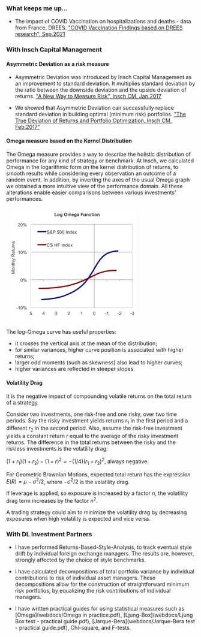 ### What keeps me up...

- The impact of COVID Vaccination on hospitalizations and deaths - data from France, DREES.
["COVID Vaccination Findings based on DREES research", Sep.2021](webdocs/COVIDVaccinationFindings.pdf)


### With Insch Capital Management

#### Asymmetric Deviation as a risk measure

- Asymmetric Deviation was introduced by Insch Capital Management as an improvement to standard deviation. It multiplies standard deviation by the ratio between the downside deviation and the upside deviation of returns.
["A New Way to Measure Risk", Insch CM, Jan.2017](webdocs/Non-StandardDeviation_17_01.pdf)

- We showed that Asymmetric Deviation can successfully replace standard deviation in building optimal (minimum risk) portfolios. 
["The True Deviation of Returns and Portfolio Optimization, Insch CM, Feb.2017"](webdocs/TDandMinRiskPortfolios17_02.pdf)


#### Omega measure based on the Kernel Distribution

The Omega measure provides a way to describe the holistic distribution of performance for any kind of strategy or benchmark. At Insch, we calculated Omega in the logarithmic form on the kernel distribution of returns, to smooth results while considering every observation an outcome of a random event. In addition, by inverting the axes of the usual Omega graph we obtained a more intuitive view of the performance domain. All these alterations enable easier comparisons between various investments' performances.

<img src="../img/LogOmega.png" width=350px;/>

The log-Omega curve has useful properties: 
- it crosses the vertical axis at the mean of the distribution;
- for similar variances, higher curve position is associated with higher returns; 
- larger odd moments (such as skewness) also lead to higher curves;
- higher variances are reflected in steeper slopes.

#### Volatility Drag

It is the negative impact of compounding volatile returns on the total return of a strategy. 

Consider two investments, one risk-free and one risky, over two time periods. Say the risky investment yields returns $r_1$ in the first period and a different $r_2$ in the second period. Also, assume the risk-free investment yields a constant return $r$ equal to the average of the risky investment returns. 
The difference in the total returns between the risky and the riskless investments is the volatility drag: 

$(1+r_1)(1+r_2) - (1+r)^2 = -(1/4)(r_1-r_2)^2$, always negative. 

For Geometric Brownian Motions, expected total return has the
expression $E(R) = \mu - \sigma^2/2$, where $-\sigma^2/2$ is the volatility drag. 

If leverage is applied, so exposure is increased by a factor $n$, the volatility drag term increases by the factor $n^2$. 

A trading strategy could aim to minimize the volatility drag by decreasing exposures when high volatility is expected and vice versa.


### With DL Investment Partners 

- I have performed Returns-Based-Style-Analysis, to track eventual style drift by individual foreign exchange managers. The results are, however, strongly affected by the choice of style benchmarks. 

- I have calculated decompositions of total portfolio variance by individual contributions to risk of individual asset managers. These decompositions allow for the construction of straightforward minimum risk portfolios, by equalizing the risk contributions of individual managers.

- I have written practical guides for using statistical measures such as [Omega](webdocs/Omega in practice.pdf), [Ljung-Box](webdocs/Ljung Box test - practical guide.pdf), [Jarque-Bera](webdocs/Jarque-Bera test - practical guide.pdf), Chi-square, and F-tests.